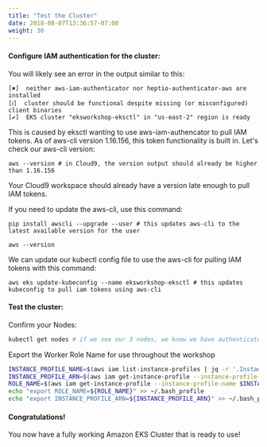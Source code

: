 ```yaml
---
title: "Test the Cluster"
date: 2018-08-07T13:36:57-07:00
weight: 30
---
```


#### Configure IAM authentication for the cluster:
You will likely see an error in the output similar to this:
```
[✖]  neither aws-iam-authenticator nor heptio-authenticator-aws are installed
[ℹ]  cluster should be functional despite missing (or misconfigured) client binaries
[✔]  EKS cluster "eksworkshop-eksctl" in "us-east-2" region is ready
```

This is caused by eksctl wanting to use aws-iam-authencator to pull IAM tokens.
As of aws-cli version 1.16.156, this token functionality is built in. Let's check
our aws-cli version:
```
aws --version # in Cloud9, the version output should already be higher than 1.16.156
```

Your Cloud9 workspace should already have a version late enough to pull IAM tokens.

If you need to update the aws-cli, use this command:
```
pip install awscli --upgrade --user # this updates aws-cli to the latest available version for the user

aws --version
```

We can update our kubectl config file to use the aws-cli for pulling IAM tokens with
this command:
```
aws eks update-kubeconfig --name eksworkshop-eksctl # this updates kubeconfig to pull iam tokens using aws-cli
```

#### Test the cluster:
Confirm your Nodes:

```bash
kubectl get nodes # if we see our 3 nodes, we know we have authenticated correctly
```

Export the Worker Role Name for use throughout the workshop

```bash
INSTANCE_PROFILE_NAME=$(aws iam list-instance-profiles | jq -r '.InstanceProfiles[].InstanceProfileName' | grep nodegroup)
INSTANCE_PROFILE_ARN=$(aws iam get-instance-profile --instance-profile-name $INSTANCE_PROFILE_NAME | jq -r '.InstanceProfile.Arn')
ROLE_NAME=$(aws iam get-instance-profile --instance-profile-name $INSTANCE_PROFILE_NAME | jq -r '.InstanceProfile.Roles[] | .RoleName')
echo "export ROLE_NAME=${ROLE_NAME}" >> ~/.bash_profile
echo "export INSTANCE_PROFILE_ARN=${INSTANCE_PROFILE_ARN}" >> ~/.bash_profile

```

#### Congratulations!

You now have a fully working Amazon EKS Cluster that is ready to use!
